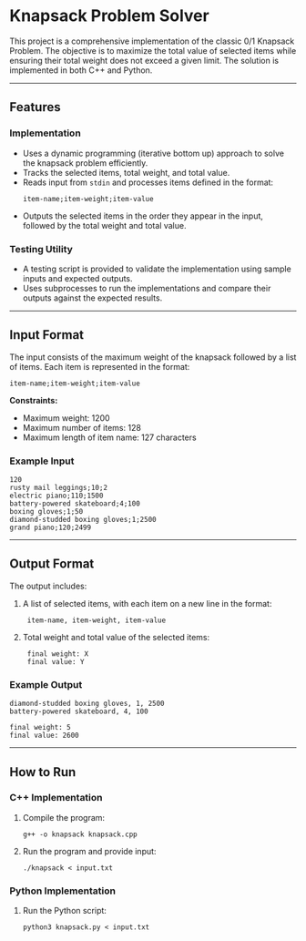 # Knapsack Problem Solver

This project is a comprehensive implementation of the classic 0/1 Knapsack Problem. The objective is to maximize the total value of selected items while ensuring their total weight does not exceed a given limit. The solution is implemented in both C++ and Python.

---

## Features

### Implementation
- Uses a dynamic programming (iterative bottom up) approach to solve the knapsack problem efficiently.
- Tracks the selected items, total weight, and total value.
- Reads input from `stdin` and processes items defined in the format:
  ```
  item-name;item-weight;item-value
  ```
- Outputs the selected items in the order they appear in the input, followed by the total weight and total value.


### Testing Utility
- A testing script is provided to validate the implementation using sample inputs and expected outputs.
- Uses subprocesses to run the implementations and compare their outputs against the expected results.

---

## Input Format

The input consists of the maximum weight of the knapsack followed by a list of items. Each item is represented in the format:
```
item-name;item-weight;item-value
```
**Constraints:**
- Maximum weight: 1200
- Maximum number of items: 128
- Maximum length of item name: 127 characters

### Example Input
```
120
rusty mail leggings;10;2
electric piano;110;1500
battery-powered skateboard;4;100
boxing gloves;1;50
diamond-studded boxing gloves;1;2500
grand piano;120;2499
```

---

## Output Format

The output includes:
1. A list of selected items, with each item on a new line in the format:
   ```
    item-name, item-weight, item-value
   ```
2. Total weight and total value of the selected items:
   ```
    final weight: X
    final value: Y
   ```
### Example Output
```
diamond-studded boxing gloves, 1, 2500
battery-powered skateboard, 4, 100

final weight: 5
final value: 2600
```

---

## How to Run

### C++ Implementation
1. Compile the program:
   ```
   g++ -o knapsack knapsack.cpp
   ```
2. Run the program and provide input:
   ```
   ./knapsack < input.txt
   ```

### Python Implementation
1. Run the Python script:
   ```
   python3 knapsack.py < input.txt
   ```